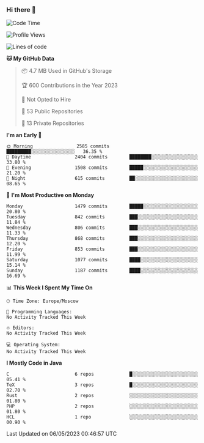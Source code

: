 ### Hi there 👋

<!--
**SemenMartynov/SemenMartynov** is a ✨ _special_ ✨ repository because its `README.md` (this file) appears on your GitHub profile.

Here are some ideas to get you started:

- 🔭 I’m currently working on ...
- 🌱 I’m currently learning ...
- 👯 I’m looking to collaborate on ...
- 🤔 I’m looking for help with ...
- 💬 Ask me about ...
- 📫 How to reach me: ...
- 😄 Pronouns: ...
- ⚡ Fun fact: ...
-->

<!--START_SECTION:waka-->
![Code Time](http://img.shields.io/badge/Code%20Time-0%20secs-blue)

![Profile Views](http://img.shields.io/badge/Profile%20Views-23-blue)

![Lines of code](https://img.shields.io/badge/From%20Hello%20World%20I%27ve%20Written-6.8%20million%20lines%20of%20code-blue)

**🐱 My GitHub Data** 

> 📦 4.7 MB Used in GitHub's Storage 
 > 
> 🏆 600 Contributions in the Year 2023
 > 
> 🚫 Not Opted to Hire
 > 
> 📜 53 Public Repositories 
 > 
> 🔑 13 Private Repositories 
 > 
**I'm an Early 🐤** 

```text
🌞 Morning                2585 commits        █████████░░░░░░░░░░░░░░░░   36.35 % 
🌆 Daytime                2404 commits        ████████░░░░░░░░░░░░░░░░░   33.80 % 
🌃 Evening                1508 commits        █████░░░░░░░░░░░░░░░░░░░░   21.20 % 
🌙 Night                  615 commits         ██░░░░░░░░░░░░░░░░░░░░░░░   08.65 % 
```
📅 **I'm Most Productive on Monday** 

```text
Monday                   1479 commits        █████░░░░░░░░░░░░░░░░░░░░   20.80 % 
Tuesday                  842 commits         ███░░░░░░░░░░░░░░░░░░░░░░   11.84 % 
Wednesday                806 commits         ███░░░░░░░░░░░░░░░░░░░░░░   11.33 % 
Thursday                 868 commits         ███░░░░░░░░░░░░░░░░░░░░░░   12.20 % 
Friday                   853 commits         ███░░░░░░░░░░░░░░░░░░░░░░   11.99 % 
Saturday                 1077 commits        ████░░░░░░░░░░░░░░░░░░░░░   15.14 % 
Sunday                   1187 commits        ████░░░░░░░░░░░░░░░░░░░░░   16.69 % 
```


📊 **This Week I Spent My Time On** 

```text
🕑︎ Time Zone: Europe/Moscow

💬 Programming Languages: 
No Activity Tracked This Week

🔥 Editors: 
No Activity Tracked This Week

💻 Operating System: 
No Activity Tracked This Week
```

**I Mostly Code in Java** 

```text
C                        6 repos             █░░░░░░░░░░░░░░░░░░░░░░░░   05.41 % 
TeX                      3 repos             █░░░░░░░░░░░░░░░░░░░░░░░░   02.70 % 
Rust                     2 repos             ░░░░░░░░░░░░░░░░░░░░░░░░░   01.80 % 
PHP                      2 repos             ░░░░░░░░░░░░░░░░░░░░░░░░░   01.80 % 
HCL                      1 repo              ░░░░░░░░░░░░░░░░░░░░░░░░░   00.90 % 
```




 Last Updated on 06/05/2023 00:46:57 UTC
<!--END_SECTION:waka-->